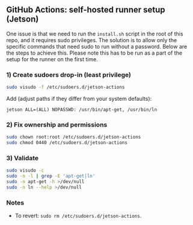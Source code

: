 ## GitHub Actions: self-hosted runner setup (Jetson)

One issue is that we need to run the `install.sh` script in the root of this repo, and it requires sudo privileges. The solution is to allow only the specific commands that need sudo to run without a password. Below are the steps to achieve this.
Please note this has to be run as a part of the setup for the runner on the first time.

### 1) Create sudoers drop-in (least privilege)
```bash
sudo visudo -f /etc/sudoers.d/jetson-actions
```
Add (adjust paths if they differ from your system defaults):
```text
jetson ALL=(ALL) NOPASSWD: /usr/bin/apt-get, /usr/bin/ln
```

### 2) Fix ownership and permissions
```bash
sudo chown root:root /etc/sudoers.d/jetson-actions
sudo chmod 0440 /etc/sudoers.d/jetson-actions
```

### 3) Validate
```bash
sudo visudo -c
sudo -n -l | grep -E 'apt-get|ln'
sudo -n apt-get -h >/dev/null
sudo -n ln --help >/dev/null
```


### Notes
- To revert: `sudo rm /etc/sudoers.d/jetson-actions`.

